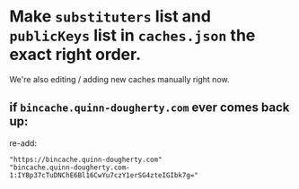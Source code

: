 # Make `substituters` list and `publicKeys` list in `caches.json` the exact right order.

We're also editing / adding new caches manually right now.

## if `bincache.quinn-dougherty.com` ever comes back up:

re-add:

```
"https://bincache.quinn-dougherty.com"
"bincache.quinn-dougherty.com-1:IYBp37cTuDNChE6Bl16CwYu7czY1erSG4zteIGIbk7g="
```
